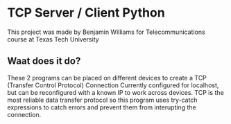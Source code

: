# TCP Server / Client Python
This project was made by Benjamin Williams for Telecommunications course at Texas Tech University
## Waat does it do?
These 2 programs can be placed on different devices to create a TCP (Transfer Control Protocol) Connection
Currently configured for localhost, but can be reconfigured with a known IP to work across devices.
TCP is the most reliable data transfer protocol so this program uses try-catch expressions to catch errors and prevent them from interupting the connection.
 

